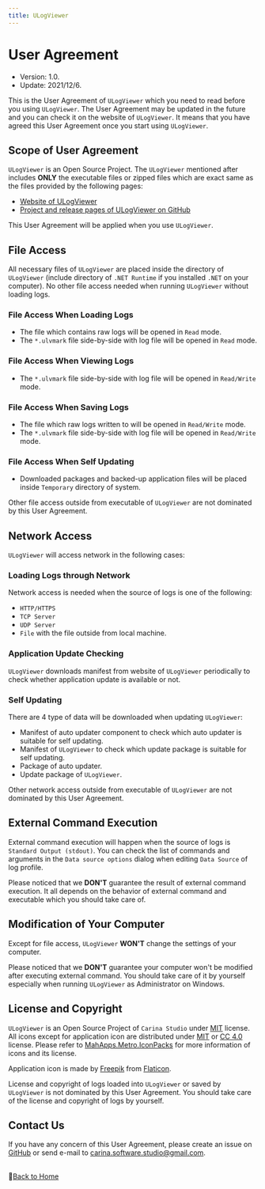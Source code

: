 ```yaml
---
title: ULogViewer
---
```


# User Agreement
- Version: 1.0.
- Update: 2021/12/6.

This is the User Agreement of ```ULogViewer``` which you need to read before you using ```ULogViewer```. 
The User Agreement may be updated in the future and you can check it on the website of ```ULogViewer```. 
It means that you have agreed this User Agreement once you start using ```ULogViewer```.

## Scope of User Agreement
```ULogViewer``` is an Open Source Project. The ```ULogViewer``` mentioned after includes **ONLY** the executable files or zipped files which are exact same as the files provided by the following pages:
* [Website of ULogViewer](https://carina-studio.github.io/ULogViewer/)
* [Project and release pages of ULogViewer on GitHub](https://github.com/carina-studio/ULogViewer)

This User Agreement will be applied when you use ```ULogViewer```.

## File Access
All necessary files of ```ULogViewer``` are placed inside the directory of ```ULogViewer``` (include directory of ```.NET Runtime``` if you installed ```.NET``` on your computer). No other file access needed when running ```ULogViewer``` without loading logs.

### File Access When Loading Logs
* The file which contains raw logs will be opened in ```Read``` mode.
* The ```*.ulvmark``` file side-by-side with log file will be opened in ```Read``` mode.

### File Access When Viewing Logs
* The ```*.ulvmark``` file side-by-side with log file will be opened in ```Read/Write``` mode.

### File Access When Saving Logs
* The file which raw logs written to will be opened in ```Read/Write``` mode.
* The ```*.ulvmark``` file side-by-side with log file will be opened in ```Read/Write``` mode.

### File Access When Self Updating
* Downloaded packages and backed-up application files will be placed inside ```Temporary``` directory of system.

Other file access outside from executable of ```ULogViewer``` are not dominated by this User Agreement.

## Network Access
```ULogViewer``` will access network in the following cases:

### Loading Logs through Network
Network access is needed when the source of logs is one of the following:
* ```HTTP/HTTPS```
* ```TCP Server```
* ```UDP Server```
* ```File``` with the file outside from local machine.

### Application Update Checking
```ULogViewer``` downloads manifest from website of ```ULogViewer``` periodically to check whether application update is available or not.

### Self Updating
There are 4 type of data will be downloaded when updating ```ULogViewer```:
* Manifest of auto updater component to check which auto updater is suitable for self updating.
* Manifest of ```ULogViewer``` to check which update package is suitable for self updating.
* Package of auto updater.
* Update package of ```ULogViewer```.

Other network access outside from executable of ```ULogViewer``` are not dominated by this User Agreement.

## External Command Execution
External command execution will happen when the source of logs is ```Standard Output (stdout)```. You can check the list of commands and arguments in the ```Data source options``` dialog when editing ```Data Source``` of log profile.

Please noticed that we **DON'T** guarantee the result of external command execution. It all depends on the behavior of external command and executable which you should take care of.

## Modification of Your Computer
Except for file access, ```ULogViewer``` **WON'T** change the settings of your computer.

Please noticed that we **DON'T** guarantee your computer won't be modified after executing external command. You should take care of it by yourself especially when running ```ULogViewer``` as Administrator on Windows.

## License and Copyright
```ULogViewer``` is an Open Source Project of ```Carina Studio``` under [MIT](https://github.com/carina-studio/ULogViewer/blob/master/LICENSE) license. All icons except for application icon are distributed under [MIT](https://en.wikipedia.org/wiki/MIT_License) or [CC 4.0](https://en.wikipedia.org/wiki/Creative_Commons_license) license. Please refer to [MahApps.Metro.IconPacks](https://github.com/MahApps/MahApps.Metro.IconPacks) for more information of icons and its license.

Application icon is made by [Freepik](https://www.freepik.com/) from [Flaticon](https://www.flaticon.com/).

License and copyright of logs loaded into ```ULogViewer``` or saved by ```ULogViewer``` is not dominated by this User Agreement. You should take care of the license and copyright of logs by yourself.

## Contact Us
If you have any concern of this User Agreement, please create an issue on [GitHub](https://github.com/carina-studio/ULogViewer/issues) or send e-mail to [carina.software.studio@gmail.com](mailto:carina.software.studio@gmail.com).


<br/>📔[Back to Home](index.md)
